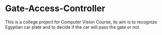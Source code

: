 # Gate-Access-Controller
This is a college project for Computer Vision Course, its aim is to recognize Egyptian car plate and to decide if the car will pass the gate or not.
